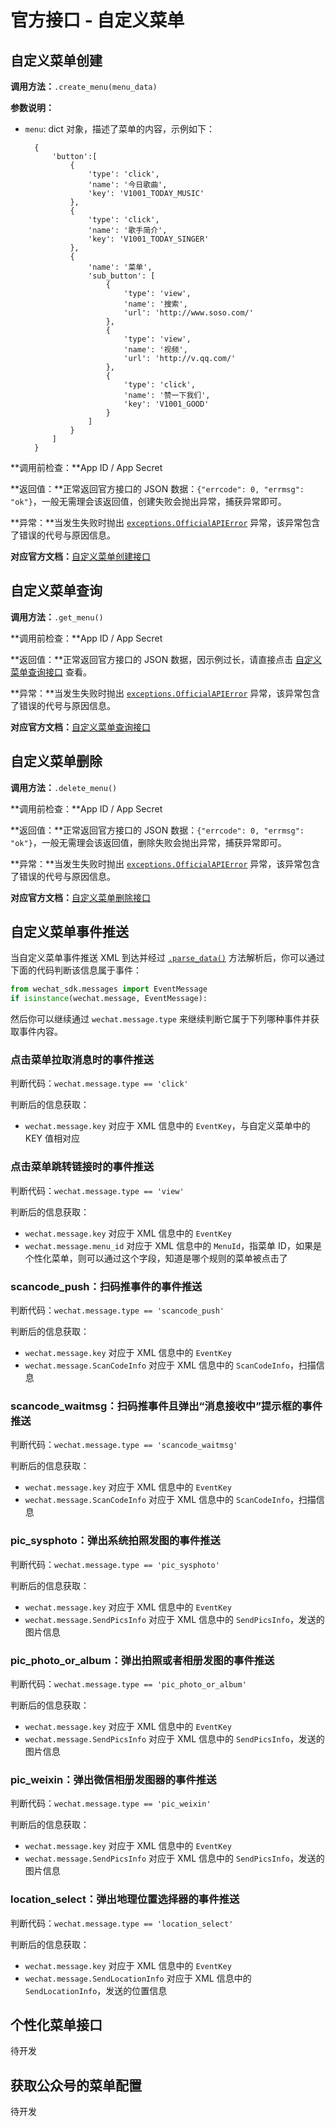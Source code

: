 # 官方接口 - 自定义菜单

## 自定义菜单创建

**调用方法：**`.create_menu(menu_data)`

**参数说明：**

* `menu`: dict 对象，描述了菜单的内容，示例如下：

        {
            'button':[
                {
                    'type': 'click',
                    'name': '今日歌曲',
                    'key': 'V1001_TODAY_MUSIC'
                },
                {
                    'type': 'click',
                    'name': '歌手简介',
                    'key': 'V1001_TODAY_SINGER'
                },
                {
                    'name': '菜单',
                    'sub_button': [
                        {
                            'type': 'view',
                            'name': '搜索',
                            'url': 'http://www.soso.com/'
                        },
                        {
                            'type': 'view',
                            'name': '视频',
                            'url': 'http://v.qq.com/'
                        },
                        {
                            'type': 'click',
                            'name': '赞一下我们',
                            'key': 'V1001_GOOD'
                        }
                    ]
                }
            ]
        }

**调用前检查：**App ID / App Secret

**返回值：**正常返回官方接口的 JSON 数据：`{"errcode": 0, "errmsg": "ok"}`，一般无需理会该返回值，创建失败会抛出异常，捕获异常即可。

**异常：**当发生失败时抛出 [`exceptions.OfficialAPIError`](/api/exception.md#officialapierror) 异常，该异常包含了错误的代号与原因信息。

**对应官方文档：**[自定义菜单创建接口](http://mp.weixin.qq.com/wiki/10/0234e39a2025342c17a7d23595c6b40a.html)

## 自定义菜单查询

**调用方法：**`.get_menu()`

**调用前检查：**App ID / App Secret

**返回值：**正常返回官方接口的 JSON 数据，因示例过长，请直接点击 [自定义菜单查询接口](http://mp.weixin.qq.com/wiki/5/f287d1a5b78a35a8884326312ac3e4ed.html) 查看。

**异常：**当发生失败时抛出 [`exceptions.OfficialAPIError`](/api/exception.md#officialapierror) 异常，该异常包含了错误的代号与原因信息。

**对应官方文档：**[自定义菜单查询接口](http://mp.weixin.qq.com/wiki/5/f287d1a5b78a35a8884326312ac3e4ed.html)

## 自定义菜单删除

**调用方法：**`.delete_menu()`

**调用前检查：**App ID / App Secret

**返回值：**正常返回官方接口的 JSON 数据：`{"errcode": 0, "errmsg": "ok"}`，一般无需理会该返回值，删除失败会抛出异常，捕获异常即可。

**异常：**当发生失败时抛出 [`exceptions.OfficialAPIError`](/api/exception.md#officialapierror) 异常，该异常包含了错误的代号与原因信息。

**对应官方文档：**[自定义菜单删除接口](http://mp.weixin.qq.com/wiki/3/de21624f2d0d3dafde085dafaa226743.html)

## 自定义菜单事件推送

当自定义菜单事件推送 XML 到达并经过 [`.parse_data()`](/official/message.md#xml) 方法解析后，你可以通过下面的代码判断该信息属于事件：

```python
from wechat_sdk.messages import EventMessage
if isinstance(wechat.message, EventMessage):
```

然后你可以继续通过 `wechat.message.type` 来继续判断它属于下列哪种事件并获取事件内容。

### 点击菜单拉取消息时的事件推送

判断代码：`wechat.message.type == 'click'`

判断后的信息获取：

* `wechat.message.key` 对应于 XML 信息中的 `EventKey`，与自定义菜单中的 KEY 值相对应

### 点击菜单跳转链接时的事件推送

判断代码：`wechat.message.type == 'view'`

判断后的信息获取：

* `wechat.message.key` 对应于 XML 信息中的 `EventKey`
* `wechat.message.menu_id` 对应于 XML 信息中的 `MenuId`，指菜单 ID，如果是个性化菜单，则可以通过这个字段，知道是哪个规则的菜单被点击了

### scancode_push：扫码推事件的事件推送

判断代码：`wechat.message.type == 'scancode_push'`

判断后的信息获取：

* `wechat.message.key` 对应于 XML 信息中的 `EventKey`
* `wechat.message.ScanCodeInfo` 对应于 XML 信息中的 `ScanCodeInfo`，扫描信息

### scancode_waitmsg：扫码推事件且弹出“消息接收中”提示框的事件推送

判断代码：`wechat.message.type == 'scancode_waitmsg'`

判断后的信息获取：

* `wechat.message.key` 对应于 XML 信息中的 `EventKey`
* `wechat.message.ScanCodeInfo` 对应于 XML 信息中的 `ScanCodeInfo`，扫描信息 

### pic_sysphoto：弹出系统拍照发图的事件推送

判断代码：`wechat.message.type == 'pic_sysphoto'`

判断后的信息获取：

* `wechat.message.key` 对应于 XML 信息中的 `EventKey`
* `wechat.message.SendPicsInfo` 对应于 XML 信息中的 `SendPicsInfo`，发送的图片信息

### pic_photo_or_album：弹出拍照或者相册发图的事件推送

判断代码：`wechat.message.type == 'pic_photo_or_album'`

判断后的信息获取：

* `wechat.message.key` 对应于 XML 信息中的 `EventKey`
* `wechat.message.SendPicsInfo` 对应于 XML 信息中的 `SendPicsInfo`，发送的图片信息

### pic_weixin：弹出微信相册发图器的事件推送

判断代码：`wechat.message.type == 'pic_weixin'`

判断后的信息获取：

* `wechat.message.key` 对应于 XML 信息中的 `EventKey`
* `wechat.message.SendPicsInfo` 对应于 XML 信息中的 `SendPicsInfo`，发送的图片信息

### location_select：弹出地理位置选择器的事件推送

判断代码：`wechat.message.type == 'location_select'`

判断后的信息获取：

* `wechat.message.key` 对应于 XML 信息中的 `EventKey`
* `wechat.message.SendLocationInfo` 对应于 XML 信息中的 `SendLocationInfo`，发送的位置信息

## 个性化菜单接口

待开发

## 获取公众号的菜单配置 

待开发

